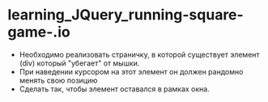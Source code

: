 # learning_JQuery_running-square-game-.io

+ Необходимо реализовать страничку, в которой существует элемент (div) который "убегает" от мышки.
+ При наведении курсором на этот элемент он должен рандомно менять свою позицию
+ Сделать так, чтобы элемент оставался в рамках окна.

